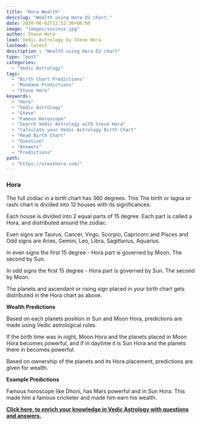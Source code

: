```yaml
---
title: "Hora Wealth"
descslug: "Wealth using Hora D2 chart."
date: 2020-06-02T12:52:36+06:00
image: "images/success.jpg"
author: Steve Hora
lead: Vedic Astrology by Steve Hora
lastmod: latest 
description : "Wealth using Hora D2 chart"
type: "post"
categories: 
  - "Vedic Astrology"
tags:
  - "Birth Chart Predictions"
  - "Mundane Predictions"
  - "Steve Hora"
keywords:
  - "Hora"
  - "Vedic Astrology"
  - "Steve"
  - "Famous Horoscope"
  - "Search Vedic Astrology with Steve Hora"
  - "Calculate your Vedic Astrology Birth Chart"
  - "Read Birth Chart"
  - "Question"
  - "Answers"  
  - "Predictions"
path:
  - "https://stevehora.com/"
---
```


### Hora

The full zodiac in a birth chart has 360 degrees. This The birth or lagna or rashi chart is divided into 12 houses with its significances.

Each house is divided into 2 equal parts of 15 degree. Each part is called a Hora, and distributed around the zodiac.

Even signs are Taurus, Cancer, Virgo, Scorpio, Capricorn and Pisces and Odd signs are Aries, Gemini, Leo, Libra, Sagittarius, Aquarius.

In even signs the first 15 degree - Hora part is governed by Moon. The second by Sun.

In odd signs the first 15 degree - Hora part is governed by Sun.  The second by Moon.

The planets and ascendant or rising sign placed in your birth chart gets distributed in the Hora chart as above.

**Wealth Predictions**

Based on each planets position in Sun and Moon Hora, predictions are made using Vedic astrological rules.

If the birth time was in night, Moon Hora and the planets placed in Moon Hora becomes powerful, and if in daytime it is Sun Hora and the planets there in becomes powerful.

Based on ownership of the planets and its Hora placement, predictions are given for wealth.

**Example Predictions**

Famous horoscope like Dhoni, has Mars powerful and in Sun Hora. This made him a famous cricketer and made him earn his wealth.

**[Click here, to enrich your knowledge in Vedic Astrology with questions and answers.](/articles/faq/)**